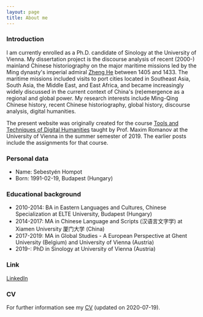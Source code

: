 ```yaml
---
layout: page
title: About me
---
```


### Introduction
I am currently enrolled as a Ph.D. candidate of Sinology at the University of Vienna. My dissertation project is the discourse analysis of recent (2000-) mainland Chinese historiography on the major maritime missions led by the Ming dynasty's imperial admiral [Zheng He](https://en.wikipedia.org/wiki/Zheng_He) between 1405 and 1433. The maritime missions included visits to port cities located in Southeast Asia, South Asia, the Middle East, and East Africa, and became increasingly widely discussed in the current context of China's (re)emergence as a regional and global power. My research interests include Ming-Qing Chinese history, recent Chinese historiography, global history, discourse analysis, digital humanities.  

The present website was originally created for the course [Tools and Techniques of Digital Humanities](https://ufind.univie.ac.at/de/course.html?lv=070146&semester=2019S) taught by Prof. Maxim Romanov at the University of Vienna in the summer semester of 2019. The earlier posts include the assignments for that course.  


### Personal data
* Name: Sebestyén Hompot
* Born: 1991-02-19, Budapest (Hungary)  


### Educational background
* 2010-2014: BA in Eastern Languages and Cultures, Chinese Specialization at ELTE University, Budapest (Hungary)
* 2014-2017: MA in Chinese Language and Scripts (汉语言文字学) at Xiamen University 厦门大学 (China)
* 2017-2019: MA in Global Studies - A European Perspective at Ghent University (Belgium) and University of Vienna (Austria)
* 2019-: PhD in Sinology at University of Vienna (Austria)  


### Link    
[LinkedIn](https://www.linkedin.com/in/sebesty%C3%A9n-hompot-84b00ba1/)  


### CV  
For further information see my [CV](/img/Sebestyen_Hompot_CV_academic-converted.pdf) (updated on 2020-07-19).



